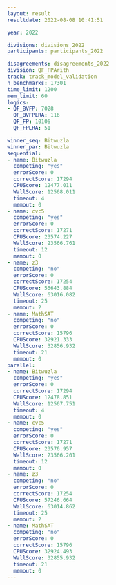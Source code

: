 ```yaml
---
layout: result
resultdate: 2022-08-08 10:41:51

year: 2022

divisions: divisions_2022
participants: participants_2022

disagreements: disagreements_2022
division: QF_FPArith
track: track_model_validation
n_benchmarks: 17301
time_limit: 1200
mem_limit: 60
logics:
- QF_BVFP: 7028
  QF_BVFPLRA: 116
  QF_FP: 10106
  QF_FPLRA: 51

winner_seq: Bitwuzla
winner_par: Bitwuzla
sequential:
- name: Bitwuzla
  competing: "yes"
  errorScore: 0
  correctScore: 17294
  CPUScore: 12477.011
  WallScore: 12568.011
  timeout: 4
  memout: 0
- name: cvc5
  competing: "yes"
  errorScore: 0
  correctScore: 17271
  CPUScore: 23574.227
  WallScore: 23566.761
  timeout: 12
  memout: 0
- name: z3
  competing: "no"
  errorScore: 0
  correctScore: 17254
  CPUScore: 56643.884
  WallScore: 63016.082
  timeout: 25
  memout: 2
- name: MathSAT
  competing: "no"
  errorScore: 0
  correctScore: 15796
  CPUScore: 32921.333
  WallScore: 32856.932
  timeout: 21
  memout: 0
parallel:
- name: Bitwuzla
  competing: "yes"
  errorScore: 0
  correctScore: 17294
  CPUScore: 12478.851
  WallScore: 12567.751
  timeout: 4
  memout: 0
- name: cvc5
  competing: "yes"
  errorScore: 0
  correctScore: 17271
  CPUScore: 23576.957
  WallScore: 23566.201
  timeout: 12
  memout: 0
- name: z3
  competing: "no"
  errorScore: 0
  correctScore: 17254
  CPUScore: 57246.664
  WallScore: 63014.862
  timeout: 25
  memout: 2
- name: MathSAT
  competing: "no"
  errorScore: 0
  correctScore: 15796
  CPUScore: 32924.493
  WallScore: 32855.932
  timeout: 21
  memout: 0
---
```


